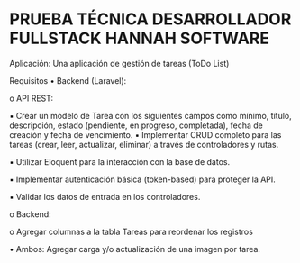 # PRUEBA TÉCNICA DESARROLLADOR FULLSTACK HANNAH SOFTWARE
Aplicación: Una aplicación de gestión de tareas (ToDo List)

Requisitos
• Backend (Laravel):

o API REST:

▪ Crear un modelo de Tarea con los siguientes campos como mínimo, título, descripción,
estado (pendiente, en progreso, completada), fecha de creación y fecha de vencimiento.
▪ Implementar CRUD completo para las tareas (crear, leer, actualizar, eliminar) a través de
controladores y rutas.

▪ Utilizar Eloquent para la interacción con la base de datos.

▪ Implementar autenticación básica (token-based) para proteger la API.

▪ Validar los datos de entrada en los controladores.

o Backend:

o Agregar columnas a la tabla Tareas para reordenar los registros

• Ambos: Agregar carga y/o actualización de una imagen por tarea.